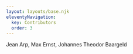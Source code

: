 ```yaml
---
layout: layouts/base.njk
eleventyNavigation:
  key: Contributors
  order: 3
---
```

Jean Arp, Max Ernst, Johannes Theodor Baargeld
